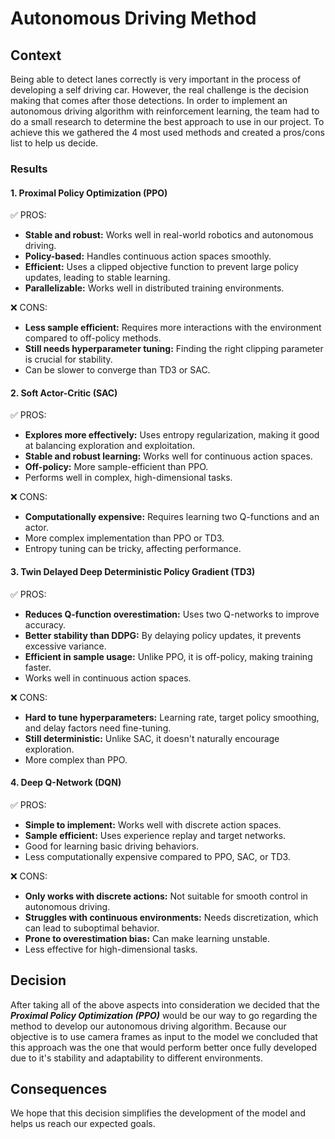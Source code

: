 # Autonomous Driving Method

## Context
Being able to detect lanes correctly is very important in the process of developing a self driving car. However, the real challenge is the decision making that comes after those detections. In order to implement an autonomous driving algorithm with reinforcement learning, the team had to do a small research to determine the best approach to use in our project. To achieve this we gathered the 4 most used methods and created a pros/cons list to help us decide.

### Results
#### 1. Proximal Policy Optimization (PPO)

✅ PROS:  
- **Stable and robust:** Works well in real-world robotics and autonomous driving.  
- **Policy-based:** Handles continuous action spaces smoothly.  
- **Efficient:** Uses a clipped objective function to prevent large policy updates, leading to stable learning.  
- **Parallelizable:** Works well in distributed training environments.  
  
❌ CONS:  
- **Less sample efficient:** Requires more interactions with the environment compared to off-policy methods.  
- **Still needs hyperparameter tuning:** Finding the right clipping parameter is crucial for stability.  
- Can be slower to converge than TD3 or SAC.
  
#### 2. Soft Actor-Critic (SAC)

✅ PROS:  
- **Explores more effectively:** Uses entropy regularization, making it good at balancing exploration and exploitation.  
- **Stable and robust learning:** Works well for continuous action spaces.  
- **Off-policy:** More sample-efficient than PPO.  
- Performs well in complex, high-dimensional tasks.  
  
❌ CONS:  
- **Computationally expensive:** Requires learning two Q-functions and an actor.  
- More complex implementation than PPO or TD3.  
- Entropy tuning can be tricky, affecting performance.  


#### 3. Twin Delayed Deep Deterministic Policy Gradient (TD3)

✅ PROS:  
- **Reduces Q-function overestimation:** Uses two Q-networks to improve accuracy.  
- **Better stability than DDPG:** By delaying policy updates, it prevents excessive variance.  
- **Efficient in sample usage:** Unlike PPO, it is off-policy, making training faster.  
- Works well in continuous action spaces.  
  
❌ CONS:  
- **Hard to tune hyperparameters:** Learning rate, target policy smoothing, and delay factors need fine-tuning.  
- **Still deterministic:** Unlike SAC, it doesn't naturally encourage exploration.  
- More complex than PPO.  

#### 4. Deep Q-Network (DQN)

✅ PROS:  
- **Simple to implement:** Works well with discrete action spaces.  
- **Sample efficient:** Uses experience replay and target networks.  
- Good for learning basic driving behaviors.  
- Less computationally expensive compared to PPO, SAC, or TD3.  
  
❌ CONS:  
- **Only works with discrete actions:** Not suitable for smooth control in autonomous driving.  
- **Struggles with continuous environments:** Needs discretization, which can lead to suboptimal behavior.  
- **Prone to overestimation bias:** Can make learning unstable.  
- Less effective for high-dimensional tasks.  
  
## Decision
After taking all of the above aspects into consideration we decided that the ***Proximal Policy Optimization (PPO)*** would be our way to go regarding the method to develop our autonomous driving algorithm. Because our objective is to use camera frames as input to the model we concluded that this approach was the one that would perform better once fully developed due to it's stability and adaptability to different environments.
  
## Consequences
We hope that this decision simplifies the development of the model and helps us reach our expected goals.
